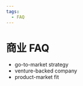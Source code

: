 ```yaml
---
tags:
  - FAQ
---
```


# 商业 FAQ

- go-to-market strategy
- venture-backed company
- product-market fit
